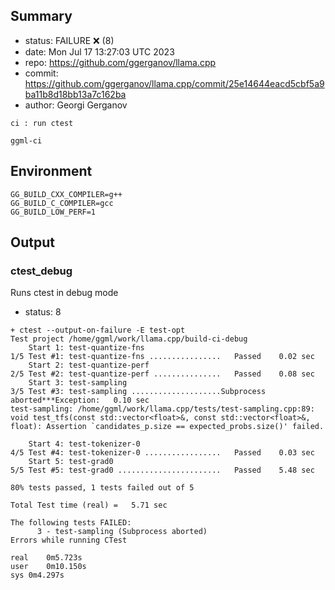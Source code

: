 ## Summary

- status: FAILURE ❌ (8)
- date:   Mon Jul 17 13:27:03 UTC 2023
- repo:   https://github.com/ggerganov/llama.cpp
- commit: https://github.com/ggerganov/llama.cpp/commit/25e14644eacd5cbf5a9ba11b8d18bb13a7c162ba
- author: Georgi Gerganov
```
ci : run ctest

ggml-ci
```

## Environment

```
GG_BUILD_CXX_COMPILER=g++
GG_BUILD_C_COMPILER=gcc
GG_BUILD_LOW_PERF=1
```

## Output

### ctest_debug

Runs ctest in debug mode
- status: 8
```
+ ctest --output-on-failure -E test-opt
Test project /home/ggml/work/llama.cpp/build-ci-debug
    Start 1: test-quantize-fns
1/5 Test #1: test-quantize-fns ................   Passed    0.02 sec
    Start 2: test-quantize-perf
2/5 Test #2: test-quantize-perf ...............   Passed    0.08 sec
    Start 3: test-sampling
3/5 Test #3: test-sampling ....................Subprocess aborted***Exception:   0.10 sec
test-sampling: /home/ggml/work/llama.cpp/tests/test-sampling.cpp:89: void test_tfs(const std::vector<float>&, const std::vector<float>&, float): Assertion `candidates_p.size == expected_probs.size()' failed.

    Start 4: test-tokenizer-0
4/5 Test #4: test-tokenizer-0 .................   Passed    0.03 sec
    Start 5: test-grad0
5/5 Test #5: test-grad0 .......................   Passed    5.48 sec

80% tests passed, 1 tests failed out of 5

Total Test time (real) =   5.71 sec

The following tests FAILED:
	  3 - test-sampling (Subprocess aborted)
Errors while running CTest

real	0m5.723s
user	0m10.150s
sys	0m4.297s
```

